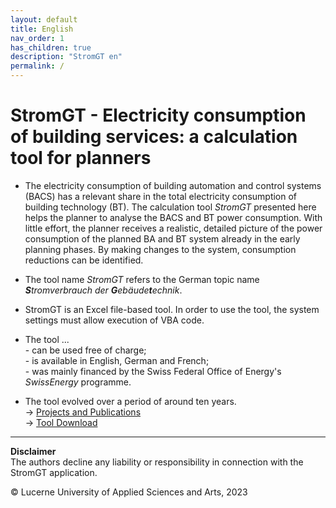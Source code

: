 ```yaml
---
layout: default
title: English
nav_order: 1
has_children: true
description: "StromGT en"
permalink: /
---
```


# StromGT - Electricity consumption of building services: a calculation tool for planners
- The electricity consumption of building automation and control systems (BACS) has a relevant share in the total electricity consumption of building technology (BT). The calculation tool _StromGT_ presented here helps the planner to analyse the BACS and BT power consumption. With little effort, the planner receives a realistic, detailed picture of the power consumption of the planned BA and BT system already in the early planning phases. By making changes to the system, consumption reductions can be identified.

- The tool name _StromGT_ refers to the German topic name _**S**tromverbrauch der **G**ebäude**t**echnik_.

- StromGT is an Excel file-based tool. In order to use the tool, the system settings must allow execution of VBA code.
 
- The tool ...<br>
      - can be used free of charge;<br> 
      - is available in English, German and French;<br>
      - was mainly financed by the Swiss Federal Office of Energy's _SwissEnergy_ programme.<br>

- The tool evolved over a period of around ten years. <br>
 -> [Projects and Publications](https://hslu-ige-laes.github.io/StromGTPublic/en/projects) <br>
 -> [Tool Download](https://hslu-ige-laes.github.io/StromGTPublic/en/download)

  

<hr>

**Disclaimer**<br>
The authors decline any liability or responsibility in connection with the StromGT application.

&copy; Lucerne University of Applied Sciences and Arts, 2023

